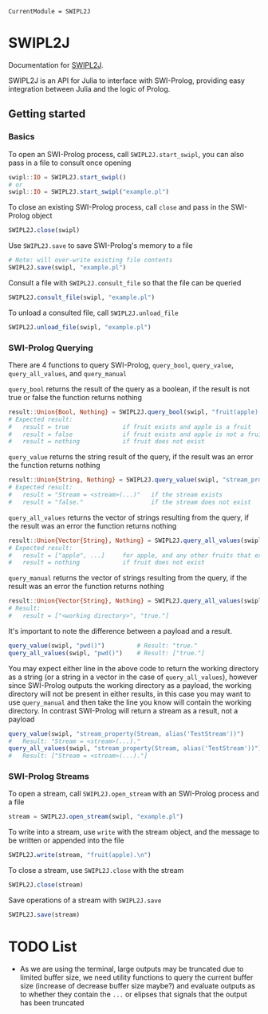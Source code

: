 ```@meta
CurrentModule = SWIPL2J
```

# SWIPL2J

Documentation for [SWIPL2J](https://github.com/nathanlloyd7/SWIPL2J.jl).

SWIPL2J is an API for Julia to interface with SWI-Prolog, providing easy integration between Julia and the logic of Prolog.

## Getting started

### Basics

To open an SWI-Prolog process, call `SWIPL2J.start_swipl`, you can also pass in a file to consult once opening

```julia
swipl::IO = SWIPL2J.start_swipl()
# or
swipl::IO = SWIPL2J.start_swipl("example.pl")
```

To close an existing SWI-Prolog process, call `close` and pass in the SWI-Prolog object

```julia
SWIPL2J.close(swipl)
```

Use `SWIPL2J.save` to save SWI-Prolog's memory to a file

```julia
# Note: will over-write existing file contents
SWIPL2J.save(swipl, "example.pl")
```

Consult a file with `SWIPL2J.consult_file` so that the file can be queried

```julia
SWIPL2J.consult_file(swipl, "example.pl")
```

To unload a consulted file, call `SWIPL2J.unload_file`

```julia
SWIPL2J.unload_file(swipl, "example.pl")
```

### SWI-Prolog Querying

There are 4 functions to query SWI-Prolog, `query_bool`, `query_value`, `query_all_values`, and `query_manual`

`query_bool` returns the result of the query as a boolean, if the result is not true or
false the function returns nothing
```julia
result::Union{Bool, Nothing} = SWIPL2J.query_bool(swipl, "fruit(apple).")
# Expected result:
#   result = true               if fruit exists and apple is a fruit
#   result = false              if fruit exists and apple is not a fruit
#   result = nothing            if fruit does not exist
```

`query_value` returns the string result of the query, if the result was an error the
function returns nothing
```julia
result::Union{String, Nothing} = SWIPL2J.query_value(swipl, "stream_property(Stream, alias('stream_1'))")
# Expected result:
#   result = "Stream = <stream>(...)"   if the stream exists
#   result = "false."                   if the stream does not exist
```

`query_all_values` returns the vector of strings resulting from the query, if the result was an error the
function returns nothing
```julia
result::Union{Vector{String}, Nothing} = SWIPL2J.query_all_values(swipl, "findall(X, fruit(X), L)")
# Expected result:
#   result = ["apple", ...]     for apple, and any other fruits that exist
#   result = nothing            if fruit does not exist
```

`query_manual` returns the vector of strings resulting from the query, if the result was an error the
function returns nothing
```julia
result::Union{Vector{String}, Nothing} = SWIPL2J.query_all_values(swipl, "pwd()")
# Result:
#   result = ["<working directory>", "true."]
```

It's important to note the difference between a payload and a result.

```julia
query_value(swipl, "pwd()")         # Result: "true."
query_all_values(swipl, "pwd()")    # Result: ["true."]
```
You may expect either line in the above code to return the working directory as a string (or a string in a
vector in the case of `query_all_values`), however since SWI-Prolog outputs the working directory as a
payload, the working directory will not be present in either results, in this case you may
want to use `query_manual` and then take the line you know will contain the working directory. In contrast
SWI-Prolog will return a stream as a result, not a payload
```julia
query_value(swipl, "stream_property(Stream, alias('TestStream'))")
#   Result: "Stream = <stream>(...)."
query_all_values(swipl, "stream_property(Stream, alias('TestStream'))")
#   Result: ["Stream = <stream>(...)."]
```

### SWI-Prolog Streams

To open a stream, call `SWIPL2J.open_stream` with an SWI-Prolog process and a file
```julia
stream = SWIPL2J.open_stream(swipl, "example.pl")
```

To write into a stream, use `write` with the stream object, and the message to be written or appended into the file
```julia
SWIPL2J.write(stream, "fruit(apple).\n")
```

To close a stream, use `SWIPL2J.close` with the stream
```julia
SWIPL2J.close(stream)
```

Save operations of a stream with `SWIPL2J.save`
```julia
SWIPL2J.save(stream)
```

# TODO List

- As we are using the terminal, large outputs may be truncated due to limited buffer size, we need utility functions to query the current buffer size (increase of decrease buffer size maybe?) and evaluate outputs as to whether they contain the `...` or elipses that signals that the output has been truncated